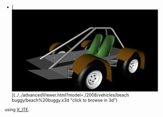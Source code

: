 *  [![beach buggy](beach%20buggy.jpg)](../../advancedViewer.html?model=./2008/vehicles/beach buggy/beach%20buggy.x3d "click to browse in 3d")

using [X_ITE](http://create3000.de/x_ite).

